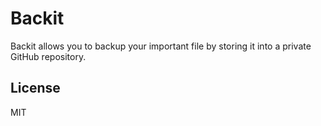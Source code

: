 # Backit

Backit allows you to backup your important file by storing it into a private GitHub repository.

## License

MIT
